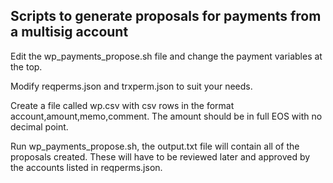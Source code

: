 ## Scripts to generate proposals for payments from a multisig account

Edit the wp_payments_propose.sh file and change the payment variables at the top.

Modify reqperms.json and trxperm.json to suit your needs.

Create a file called wp.csv with csv rows in the format account,amount,memo,comment.  The amount should be in full EOS with no decimal point.

Run wp_payments_propose.sh, the output.txt file will contain all of the proposals created.  These will have to be reviewed later and approved by the accounts listed in reqperms.json.
